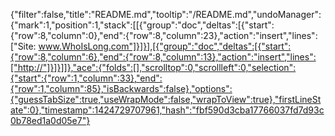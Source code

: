 {"filter":false,"title":"README.md","tooltip":"/README.md","undoManager":{"mark":1,"position":1,"stack":[[{"group":"doc","deltas":[{"start":{"row":8,"column":0},"end":{"row":8,"column":23},"action":"insert","lines":["Site: www.WhoIsLong.com"]}]}],[{"group":"doc","deltas":[{"start":{"row":8,"column":6},"end":{"row":8,"column":13},"action":"insert","lines":["http://"]}]}]]},"ace":{"folds":[],"scrolltop":0,"scrollleft":0,"selection":{"start":{"row":1,"column":33},"end":{"row":1,"column":85},"isBackwards":false},"options":{"guessTabSize":true,"useWrapMode":false,"wrapToView":true},"firstLineState":0},"timestamp":1424729707961,"hash":"fbf590d3cba17766037fd7d93c0b78ed1a0d05e7"}